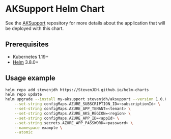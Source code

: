 # AKSupport Helm Chart
See the [AKSupport](https://github.com/StevenJDH/AKSupport) repository for more details about the application that will be deployed with this chart.

## Prerequisites
* Kubernetes 1.19+
* [Helm](https://github.com/helm/helm/releases) 3.8.0+

## Usage example

```bash
helm repo add stevenjdh https://StevenJDH.github.io/helm-charts
helm repo update
helm upgrade --install my-aksupport stevenjdh/aksupport --version 1.0.0 \
    --set-string configMaps.AZURE_SUBSCRIPTION_ID=<subscriptionId> \
    --set-string configMaps.AZURE_APP_TENANT=<tenant> \
    --set-string configMaps.AZURE_AKS_REGION=<region> \
    --set-string configMaps.AZURE_APP_ID=<appId> \
    --set-string secrets.AZURE_APP_PASSWORD=<password> \
    --namespace example \
    --atomic
```